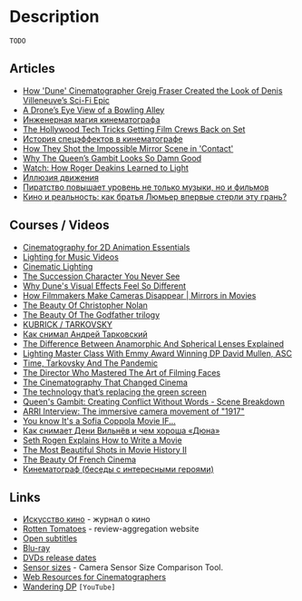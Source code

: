 # Description

`TODO`


## Articles

- [How 'Dune' Cinematographer Greig Fraser Created the Look of Denis Villeneuve’s Sci-Fi Epic](https://www.hollywoodreporter.com/movies/movie-news/dune-cinematographer-denis-villeneuve-movie-1235011592/)
- [A Drone’s Eye View of a Bowling Alley](https://kottke.org/21/03/a-drones-eye-view-of-a-bowling-alley)
- [Инженерная магия кинематографа](https://habr.com/ru/company/ascon/blog/574254/)
- [The Hollywood Tech Tricks Getting Film Crews Back on Set](https://www.wired.com/story/hollywood-covid-19-filmmaking-tech/)
- [История спецэффектов в кинематографе](https://habr.com/ru/company/asus/blog/229065/)
- [How They Shot the Impossible Mirror Scene in 'Contact'](https://filmschoolrejects.com/contact-mirror-scene/)
- [Why The Queen’s Gambit Looks So Damn Good](https://www.vulture.com/article/the-queens-gambit-cinematography-steven-meizler.html)
- [Watch: How Roger Deakins Learned to Light](https://www.studiobinder.com/blog/what-is-cinematography/)
- [Иллюзия движения](https://habr.com/ru/post/338796/)
- [Пиратство повышает уровень не только музыки, но и фильмов](https://habr.com/ru/post/63340/)
- [Кино и реальность: как братья Люмьер впервые стерли эту грань?](https://habr.com/ru/company/vk/blog/398331/)


## Courses / Videos

- [Cinematography for 2D Animation Essentials](https://www.udemy.com/course/cinematography-for-2d-animation/)
- [Lighting for Music Videos](https://www.udemy.com/course/how-to-light-a-low-budget-music-video/)
- [Cinematic Lighting](https://www.udemy.com/course/cinematic-lighting/)
- [The Succession Character You Never See](https://youtu.be/_lU91279xZk)
- [Why Dune's Visual Effects Feel So Different](https://youtu.be/uIKupTibxKQ)
- [How Filmmakers Make Cameras Disappear | Mirrors in Movies](https://youtu.be/VASwKZAUVSo)
- [The Beauty Of Christopher Nolan](https://youtu.be/U3-iXA6H3Q0)
- [The Beauty Of The Godfather trilogy](https://youtu.be/lg9_Sp2T_Go)
- [KUBRICK / TARKOVSKY](https://youtu.be/nJiDSbbfk8U)
- [Как снимал Андрей Тарковский](https://youtu.be/sAxrBwdNQSs)
- [The Difference Between Anamorphic And Spherical Lenses Explained](https://youtu.be/hzuFRgSUIyU)
- [Lighting Master Class With Emmy Award Winning DP David Mullen, ASC](https://youtu.be/ohTH2iYIH2E)
- [Time, Tarkovsky And The Pandemic](https://youtu.be/cztCmNSVS3Q)
- [The Director Who Mastered The Art of Filming Faces](https://youtu.be/IK4KO0E5Ze0)
- [The Cinematography That Changed Cinema](https://youtu.be/_XiqTYvq-W0)
- [The technology that’s replacing the green screen](https://youtu.be/8yNkBic7GfI)
- [Queen's Gambit: Creating Conflict Without Words - Scene Breakdown](https://youtu.be/iLS0vzockMc)
- [ARRI Interview: The immersive camera movement of "1917"](https://youtu.be/vpCD67BEjiA)
- [You know It's a Sofia Coppola Movie IF...](https://youtu.be/ryzgxwJpv1A)
- [Как снимает Дени Вильнёв и чем хороша «Дюна»](https://youtu.be/I1xbNXQ3Nvw)
- [Seth Rogen Explains How to Write a Movie](https://youtu.be/Ej7rfjORot4)
- [The Most Beautiful Shots in Movie History II](https://youtu.be/AA3bJ74uIPI)
- [The Beauty Of French Cinema](https://youtu.be/PZgamsxGtiM)
- [Кинематограф (беседы с интересными героями)](https://youtube.com/playlist?list=PLKQxqJVnCqzFtRNkAXHdCGJ-0-QhMl9zK)


## Links

- [Искусство кино](https://kinoart.ru/) - журнал о кино
- [Rotten Tomatoes](https://www.rottentomatoes.com/) - review-aggregation website
- [Open subtitles](https://www.opensubtitles.org/)
- [Blu-ray](https://www.blu-ray.com/)
- [DVDs release dates](https://www.dvdsreleasedates.com/)
- [Sensor sizes](https://sensorsizes.com/) - Camera Sensor Size Comparison Tool.
- [Web Resources for Cinematographers](https://sites.google.com/view/webresource/home)
- [Wandering DP](https://www.youtube.com/c/wanderingdp) `[YouTube]`
